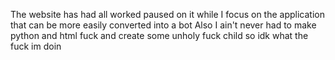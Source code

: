 The website has had all worked paused on it while I focus on the application that can be more easily converted into a bot
Also I ain't never had to make python and html fuck and create some unholy fuck child so idk what the fuck im doin
